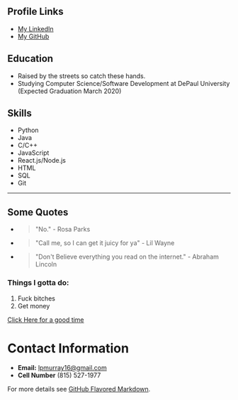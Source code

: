 

## Profile Links
- [My LinkedIn](http://www.linkedin.com/in/log-mur16)
- [My GitHub](http://www.github.com/lpmurray16)

## Education
- Raised by the streets so catch these hands.
- Studying Computer Science/Software Development at DePaul University (Expected Graduation March 2020)

## Skills
- Python
- Java
- C/C++
- JavaScript
- React.js/Node.js
- HTML
- SQL
- Git

<hr>

## Some Quotes
- > "No."  - Rosa Parks
- > "Call me, so I can get it juicy for ya" - Lil Wayne
- > "Don't Believe everything you read on the internet." - Abraham Lincoln

### Things I gotta do:
1. Fuck bitches
2. Get money

[Click Here for a good time](http://www.bringvictory.com)


# Contact  Information
- **Email:** lpmurray16@gmail.com
- **Cell Number** (815) 527-1977

For more details see [GitHub Flavored Markdown](https://guides.github.com/features/mastering-markdown/).
